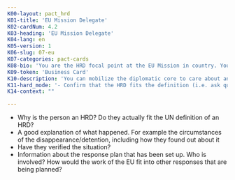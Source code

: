 ```yaml
---
K00-layout: pact_hrd
K01-title: 'EU Mission Delegate'
K02-cardNum: 4.2
K03-heading: 'EU Mission Delegate'
K04-lang: en
K05-version: 1
K06-slug: 07-eu
K07-categories: pact-cards
K08-bio: 'You are the HRD focal point at the EU Mission in country. You coordinate the diplomatic core on HRD support and response, in accordance with the EU HRD Protection Guidelines. The support you provide ranges from encouraging embassies for emergency visas, office visits, press statements, trial monitoring, etc.'
K09-token: 'Business Card'
K10-description: 'You can mobilize the diplomatic core to care about and respond to HRD cases'
K11-hard_mode: '- Confirm that the HRD fits the definition (i.e. ask questions about whether the HRDs believe about some controversial issues like access to abortions, LGBTI rights, etc), claiming that the EU (nor any embassy) can possibly get involved in the case unless they have assurances that the person is in fact an HRD and therefore believes in all rights. - Is there history between the HRD and the EU or DipCore? For example, has the HRD ever been invited to EU or Embassy events? Has anyone in the DipCore ever visited their office or made public appearances with them? - Claim that the EU (nor any embassy) can''t take action unless there''s already an Urgent Action or Public statement by a large, well-respected human rights NGO/INGO.'
K14-context: ""

---
```


- Why is the person an HRD? Do they actually fit the UN definition of an HRD?
- A good explanation of what happened. For example the circumstances of the disappearance/detention, including how they found out about it
- Have they verified the situation?
- Information about the response plan that has been set up. Who is involved? How would the work of the EU fit into other responses that are being planned?